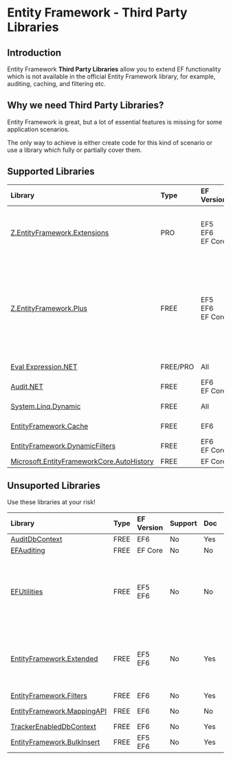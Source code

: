 # Entity Framework - Third Party Libraries

## Introduction

Entity Framework **Third Party Libraries** allow you to extend EF functionality which is not available in the official Entity Framework library, for example, auditing, caching, and filtering etc. 

## Why we need Third Party Libraries?

Entity Framework is great, but a lot of essential features is missing for some application scenarios.

The only way to achieve is either create code for this kind of scenario or use a library which fully or partially cover them.

## Supported Libraries


|Library	|Type	|EF Version	|Support	|Doc	|Features|
|:----------|:----------|:----------|:----------|:----------|:----------|
|[Z.EntityFramework.Extensions](/ef-extensions)	|PRO	|EF5<br>EF6<br>EF Core|< 1 Day	|Yes	| Bulk SaveChanges<br>Bulk Insert<br>Bulk Update<br>Bulk Delete<br>Bulk Merge|
|[Z.EntityFramework.Plus](/ef-plus)	|FREE	|EF5<br>EF6<br>EF Core|	< 1 Day	|Yes    |Audit<br>Batch Delete<br>Batch Update<br>Cache<br>Deferred Query<br>Filter<br>Future<br>Include Filter<br>Include Optimized|
|[Eval Expression.NET](/eval-expression-net)	|FREE/PRO	|All	|< 1 Day	|Yes	|Dynamic Query|
|[Audit.NET](/audit-net)	|FREE	|EF6<br>EF Core	|< 1 Day	|Yes    |Audit  |
|[System.Linq.Dynamic](/system-linq-dynamic)	|FREE	|All	|< 1 Day	|Yes    |Dynamic Query  |
|[EntityFramework.Cache](/ef-cache)	|FREE	|EF6	|< 2 Days	|No	    | Cache |
|[EntityFramework.DynamicFilters](/ef-dynamic-filters)	|FREE	|EF6<br>EF Core	|< 2 Days	|Yes    |Filter |
|[Microsoft.EntityFrameworkCore.AutoHistory](/auto-history)	|FREE	|EF Core	|< 1 Day	|No	    | Audit |

## Unsuported Libraries

Use these libraries at your risk!

|Library	|Type	|EF Version	|Support	|Doc	|Features |
|:--------- |:--------- |:--------- |:--------- |:--------- |:--------- |
|[AuditDbContext](/audit-dbcontext)	|FREE	|EF6	|No |Yes    |Audit  |
|[EFAuditing](/ef-auditing)	|FREE	|EF Core	|No	    |No |Audit  |
|[EFUtilities](/ef-utilities)	|FREE	|EF5<br>EF6	|No	    |No |Bulk Insert<br>Batch Delete<br>Batch Update<br>Include Optimized<br>
|[EntityFramework.Extended](/ef-extended)	|FREE	|EF5<br>EF6	|No	    |Yes    |Audit<br>Batch Delete<br>Batch Update<br>Cache<br>Future|
|[EntityFramework.Filters](/ef-filters)	|FREE	|EF6	|No	    |Yes    |Filter |
|[EntityFramework.MappingAPI](https://efmappingapi.codeplex.com/)	|FREE	|EF6	|No	    |No     |Model API  |
|[TrackerEnabledDbContext](/tracker-enabled-dbcontext)	|FREE	|EF6	|No	    |Yes	|Audit  |
|[EntityFramework.BulkInsert](https://efbulkinsert.codeplex.com/)	|FREE	|EF5<br>EF6    |No	    |Yes    |Bulk Insert |
